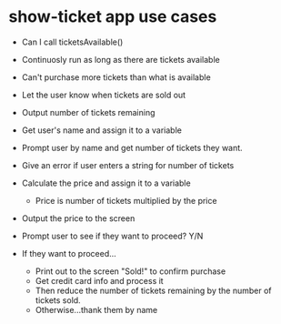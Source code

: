 # show-ticket app use cases

- Can I call ticketsAvailable()
- Continuosly run as long as there are tickets available
- Can't purchase more tickets than what is available
- Let the user know when tickets are sold out
- Output number of tickets remaining
- Get user's name and assign it to a variable
- Prompt user by name and get number of tickets they want.
- Give an error if user enters a string for number of tickets
- Calculate the price and assign it to a variable
   - Price is number of tickets multiplied by the price
- Output the price to the screen

- Prompt user to see if they want to proceed? Y/N
- If they want to proceed...
  - Print out to the screen "Sold!" to confirm purchase
  - Get credit card info and process it
  - Then reduce the number of tickets remaining by the number of tickets sold. 
  - Otherwise...thank them by name

